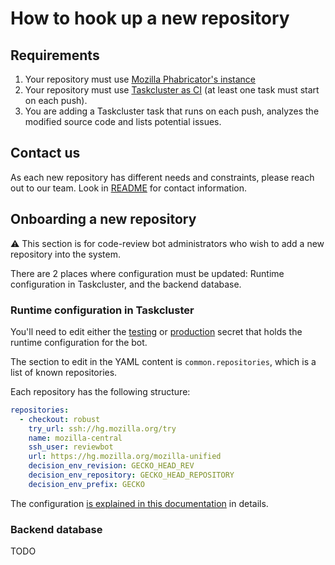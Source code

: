 # How to hook up a new repository

## Requirements

1. Your repository must use [Mozilla Phabricator's instance](https://phabricator.services.mozilla.com/)
2. Your repository must use [Taskcluster as CI](https://community-tc.services.mozilla.com/docs) (at least one task must start on each push).
3. You are adding a Taskcluster task that runs on each push, analyzes the modified source code and lists potential issues.

## Contact us

As each new repository has different needs and constraints, please reach out to our team. Look in [README](../README.md) for contact information.

## Onboarding a new repository

⚠️ This section is for code-review bot administrators who wish to add a new repository into the system.

There are 2 places where configuration must be updated: Runtime configuration in Taskcluster, and the backend database.

### Runtime configuration in Taskcluster

You'll need to edit either the [testing](https://firefox-ci-tc.services.mozilla.com/secrets/project%2Frelman%2Fcode-review%2Fruntime-testing) or [production](https://firefox-ci-tc.services.mozilla.com/secrets/project%2Frelman%2Fcode-review%2Fruntime-production) secret that holds the runtime configuration for the bot.

The section to edit in the YAML content is `common.repositories`, which is a list of known repositories.

Each repository has the following structure:

```yaml
repositories:
  - checkout: robust
    try_url: ssh://hg.mozilla.org/try
    name: mozilla-central
    ssh_user: reviewbot
    url: https://hg.mozilla.org/mozilla-unified
    decision_env_revision: GECKO_HEAD_REV
    decision_env_repository: GECKO_HEAD_REPOSITORY
    decision_env_prefix: GECKO
```

The configuration [is explained in this documentation](./configuration.md) in details.

### Backend database

TODO

